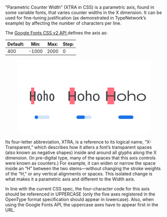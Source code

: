
“Parametric Counter Width” (XTRA in CSS) is a parametric axis, found in some variable fonts, that varies counter widths in the X dimension. It can be used for fine-tuning justification (as demonstrated in TypeNetwork’s example) by affecting the number of characters per line.

The [Google Fonts CSS v2 API ](https://developers.google.com/fonts/docs/css2) defines the axis as:

| Default: | Min: | Max: | Step: |
| --- | --- | --- | --- |
| 400 | -1000 | 2000 | 0 |

<figure>

![INSERT_ALT_TEXT](images/thumbnail.svg)

</figure>

Its four-letter abbreviation, XTRA, is a reference to its logical name, “X-Transparent,” which describes how it alters a font’s  transparent spaces (also known as negative shapes) inside and around all glyphs  along the X dimension. (In pre-digital type, many of the spaces that this axis controls were known as counters.) For example, it can widen or narrow the space inside an “H” between the two stems—without changing the stroke weights of the “H,” or any vertical alignments or spaces. This isolated change is what makes it a parametric axis and different to the Width axis.

In line with the current CSS spec, the four-character code for this axis should be referenced in UPPERCASE (only the five axes registered in the OpenType format specification should appear in lowercase). Also, when using the Google Fonts API, the uppercase axes have to appear first in the URL.
